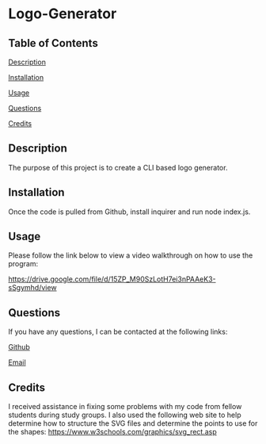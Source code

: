 # Logo-Generator


  ## Table of Contents

  [Description](#description)

  [Installation](#installation)

  [Usage](#usage)

  [Questions](#questions)
  
  [Credits](#credits)

## Description

The purpose of this project is to create a CLI based logo generator.

## Installation

Once the code is pulled from Github, install inquirer and run node index.js.

## Usage

Please follow the link below to view a video walkthrough on how to use the program:

https://drive.google.com/file/d/15ZP_M90SzLotH7ei3nPAAeK3-sSgymhd/view

## Questions

If you have any questions, I can be contacted at the following links:

[Github](https://www.github.com/Cashew1337)

[Email](mailto:mr.matt.caschetto@gmail.com)

## Credits
I received assistance in fixing some problems with my code from fellow students during study groups.
I also used the following web site to help determine how to structure the SVG files and determine the points to use for the shapes:
https://www.w3schools.com/graphics/svg_rect.asp

